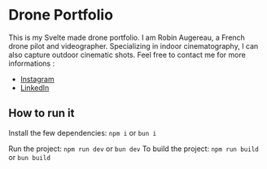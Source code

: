 # Drone Portfolio

This is my Svelte made drone portfolio. I am Robin Augereau, a French drone pilot and videographer. Specializing in indoor cinematography, I can also capture outdoor cinematic shots. Feel free to contact me for more informations :

- [Instagram](https://www.instagram.com/dronside/)
- [LinkedIn](https://www.linkedin.com/in/robin-augereau/)

## How to run it

Install the few dependencies:
`npm i` or `bun i`

Run the project:
`npm run dev` or `bun dev`
To build the project:
`npm run build` or `bun build`
